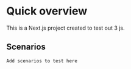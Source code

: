 # Quick overview

This is a Next.js project created to test out 3 js.

## Scenarios

`Add scenarios to test here`

